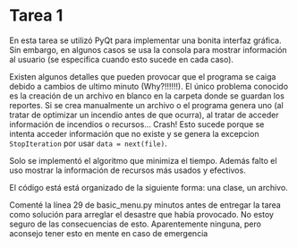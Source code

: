 # Tarea 1

En esta tarea se utilizó PyQt para implementar una bonita interfaz gráfica. Sin embargo, en algunos casos se usa la consola para mostrar información al usuario (se especifica cuando esto sucede en cada caso).

Existen algunos detalles que pueden provocar que el programa se caiga debido a cambios de ultimo minuto (Why?!!!!!!). El único problema conocido es la creación de un archivo en blanco en la carpeta donde se guardan los reportes. Si se crea manualmente un archivo o el programa genera uno (al tratar de optimizar un incendio antes de que ocurra), al tratar de acceder información de incendios o recursos... Crash! Esto sucede porque se intenta acceder información que no existe y se genera la excepcion `StopIteration` por usar `data = next(file)`.

Solo se implementó el algoritmo que minimiza el tiempo. Además falto el uso mostrar la información de recursos más usados y efectivos.

El código está está organizado de la siguiente forma: una clase, un archivo.

Comenté la línea 29 de basic_menu.py minutos antes de entregar la tarea como solución para arreglar el desastre que había provocado. No estoy seguro de las consecuencias de esto. Aparentemente ninguna, pero aconsejo tener esto en mente en caso de emergencia
